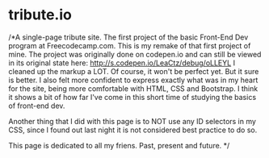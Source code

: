 # tribute.io

/*A single-page tribute site. The first project of the basic Front-End Dev program at Freecodecamp.com. This is my remake of that first project of mine. The project was originally done on codepen.io and can still be viewed in its original state here: http://s.codepen.io/LeaCtz/debug/oLLEYL I cleaned up the markup a LOT. Of course, it won't be perfect yet. But it sure is better. I also felt more confident to express exactly what was in my heart for the site, being more comfortable with HTML, CSS and Bootstrap. I think it shows a bit of how far I've come in this short time of studying the basics of front-end dev.

Another thing that I did with this page is to NOT use any ID selectors in my CSS, since I found out last night it is not considered best 
practice to do so. 

This page is dedicated to all my friens. Past, present and future. */
